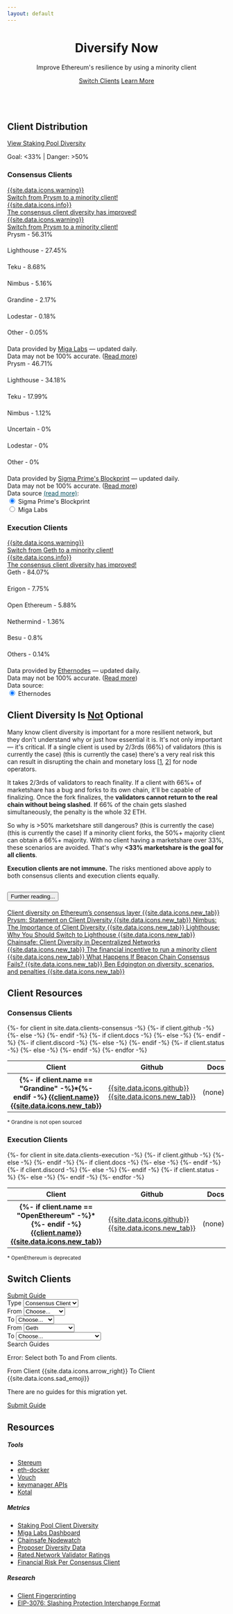 ```yaml
---
layout: default
---
```



<header class="pb-md-3 pb-lg-5 mb-5 mb-md-0">
 <div class="px-4 py-5 my-4 my-md-5 text-center">
    <h1 class="display-1 fw-bold mt-5">Diversify Now</h1>
    <div class="col-lg-7 mx-auto">
      <p class="h4 fw-normal mb-4">Improve Ethereum's resilience by using a minority client</p>
      <a href="#switch" class="btn btn-dark btn-lg px-4 m-1">Switch Clients</a>
      <a href="#why" class="btn btn-outline-dark btn-lg px-4 m-1">Learn More</a>
    </div>
  </div>
</header>

<!-- Logos -->
<section class="bg-light">
  <div class="container my-5">
    <div class="row text-center">
      <div class="col">
        <img src="/assets/img/consensus-clients/lighthouse-logo.png" alt="" class="my-2 client-logos">
      </div>
      <div class="col">
        <img src="/assets/img/consensus-clients/lodestar-logo-text.png" alt="" class="my-2 client-logos">
      </div>
      <div class="col">
        <img src="/assets/img/consensus-clients/prysm-logo.png" alt="" class="my-2 client-logos">
      </div>
      <div class="col">
        <img src="/assets/img/consensus-clients/nimbus-logo-text.png" alt="" class="my-2 client-logos">
      </div>
      <div class="col">
        <img src="/assets/img/consensus-clients/teku-logo.png" alt="" class="my-2 client-logos">
      </div>
    </div>
    <div class="row text-center mt-2 d-none d-lg-flex">
      <div class="col">
        <img src="/assets/img/execution-clients/besu-text-logo.png" alt="" class="my-2 client-logos">
      </div>
      <div class="col">
        <img src="/assets/img/execution-clients/nethermind-logo.png" alt="" class="my-2 client-logos">
      </div>
      <div class="col">
        <img src="/assets/img/execution-clients/erigon-text-logo.png" alt="" class="my-2 client-logos">
      </div>
      <div class="col">
        <img src="/assets/img/execution-clients/open-ethereum-text-logo.png" alt="" class="my-2 client-logos">
      </div>
      <div class="col">
        <img src="/assets/img/execution-clients/geth-logo.png" alt="" class="my-2 client-logos">
      </div>
    </div>
  </div>
</section>

<!-- Client Distribution -->
<section id="distribution" class="">
  <div class="container py-5 my-5">
    <div class="text-center mb-5">
      <h2 class="h1 fw-bold mb-2 text-center">Client Distribution</h2>
      <a href="https://pools.invis.cloud/" target="_blank" class="btn btn-dark mt-2 mb-3">View Staking Pool Diversity</a>
      <p class="lead">Goal: &#60;33% <span class="mx-2">|</span> Danger: &#62;50%</p>
    </div>
    <div class="row justify-content-evenly">
      <div class="col-12 col-xl-5 col-lg-6 col-md-8 col-sm-12 text-center">
        <div class="card h-100 rounded-3 p-0 p-lg-2">
          <div class="card-body d-flex flex-column p-4">
            <h3 class="p-2 mb-4">Consensus Clients</h3>
            <div id="marketshareAlertsCC">
              <a id="marketshareWarningMigaLabs" href="#why" class="d-none text-decoration-none">
                <div class="alert alert-danger d-flex align-items-center" role="alert">
                  {{site.data.icons.warning}}
                  <div>Switch from <span id="dangerClientsMigaLabs">Prysm</span> to a minority client!</div>
                </div>
              </a>
              <a id="marketshareSuccessCC" href="#why" class="d-none text-decoration-none">
                <div class="alert alert-info d-flex align-items-center" role="alert">
                  {{site.data.icons.info}}
                  <div class="ms-2">The consensus client diversity has improved!</div>
                </div>
              </a>
              <a id="marketshareWarningBlockprint" href="#why" class="d-none text-decoration-none">
                <div class="alert alert-danger d-flex align-items-center" role="alert">
                  {{site.data.icons.warning}}
                  <div>Switch from <span id="dangerClientsBlockprint">Prysm</span> to a minority client!</div>
                </div>
              </a>
            </div>
            <div id="distributionMigaLabs" class="text-start flex-grow-1">
              <div id="distributionBarsMigaLabs">
                <div class="my-2">
                  <label class="form-label my-0 py-0 fw-bold">Prysm - 56.31%</label>
                  <div class="progress position-relative" style="height: 1.3rem;">
                    <div class="progress-bar position-absolute bg-danger" role="progressbar" style="width: 56.31%; height: 1.25rem;" aria-valuenow="56.31" aria-valuemin="0" aria-valuemax="100"></div>
                    <div class="progress-bar bg-trans clientshare-success" role="progressbar" style="width: 33%; height: 1.25rem"></div>
                    <div class="progress-bar bg-trans clientshare-warning" role="progressbar" style="width: 17%; height: 1.25rem"></div>
                    <div class="progress-bar bg-trans clientshare-danger" role="progressbar" style="width: 50%; height: 1.25rem"></div>
                  </div>
                </div>
                <div class="my-2">
                  <label class="form-label my-0 py-0">Lighthouse - 27.45%</label>
                  <div class="progress position-relative" style="height: 1.3rem;">
                    <div class="progress-bar position-absolute bg-success" role="progressbar" style="width: 27.45%; height: 1.25rem;" aria-valuenow="27.45" aria-valuemin="0" aria-valuemax="100"></div>
                    <div class="progress-bar bg-trans clientshare-success" role="progressbar" style="width: 33%; height: 1.25rem"></div>
                    <div class="progress-bar bg-trans clientshare-warning" role="progressbar" style="width: 17%; height: 1.25rem"></div>
                    <div class="progress-bar bg-trans clientshare-danger" role="progressbar" style="width: 50%; height: 1.25rem"></div>
                  </div>
                </div>
                <div class="my-2">
                  <label class="form-label my-0 py-0">Teku - 8.68%</label>
                  <div class="progress position-relative" style="height: 1.3rem;">
                    <div class="progress-bar position-absolute bg-success" role="progressbar" style="width: 8.68%; height: 1.25rem;" aria-valuenow="8.68" aria-valuemin="0" aria-valuemax="100"></div>
                    <div class="progress-bar bg-trans clientshare-success" role="progressbar" style="width: 33%; height: 1.25rem"></div>
                    <div class="progress-bar bg-trans clientshare-warning" role="progressbar" style="width: 17%; height: 1.25rem"></div>
                    <div class="progress-bar bg-trans clientshare-danger" role="progressbar" style="width: 50%; height: 1.25rem"></div>
                  </div>
                </div>
                <div class="my-2">
                  <label class="form-label my-0 py-0">Nimbus - 5.16%</label>
                  <div class="progress position-relative" style="height: 1.3rem;">
                    <div class="progress-bar position-absolute bg-success" role="progressbar" style="width: 5.16%; height: 1.25rem;" aria-valuenow="5.16" aria-valuemin="0" aria-valuemax="100"></div>
                    <div class="progress-bar bg-trans clientshare-success" role="progressbar" style="width: 33%; height: 1.25rem"></div>
                    <div class="progress-bar bg-trans clientshare-warning" role="progressbar" style="width: 17%; height: 1.25rem"></div>
                    <div class="progress-bar bg-trans clientshare-danger" role="progressbar" style="width: 50%; height: 1.25rem"></div>
                  </div>
                </div>
                <div class="my-2">
                  <label class="form-label my-0 py-0">Grandine - 2.17%</label>
                  <div class="progress position-relative" style="height: 1.3rem;">
                    <div class="progress-bar position-absolute bg-success" role="progressbar" style="width: 2.17%; height: 1.25rem;" aria-valuenow="2.17" aria-valuemin="0" aria-valuemax="100"></div>
                    <div class="progress-bar bg-trans clientshare-success" role="progressbar" style="width: 33%; height: 1.25rem"></div>
                    <div class="progress-bar bg-trans clientshare-warning" role="progressbar" style="width: 17%; height: 1.25rem"></div>
                    <div class="progress-bar bg-trans clientshare-danger" role="progressbar" style="width: 50%; height: 1.25rem"></div>
                  </div>
                </div>
                <div class="my-2">
                  <label class="form-label my-0 py-0">Lodestar - 0.18%</label>
                  <div class="progress position-relative" style="height: 1.3rem;">
                    <div class="progress-bar position-absolute bg-success" role="progressbar" style="width: 0.18%; height: 1.25rem;" aria-valuenow="0.18" aria-valuemin="0" aria-valuemax="100"></div>
                    <div class="progress-bar bg-trans clientshare-success" role="progressbar" style="width: 33%; height: 1.25rem"></div>
                    <div class="progress-bar bg-trans clientshare-warning" role="progressbar" style="width: 17%; height: 1.25rem"></div>
                    <div class="progress-bar bg-trans clientshare-danger" role="progressbar" style="width: 50%; height: 1.25rem"></div>
                  </div>
                </div>
                <div class="my-2">
                  <label class="form-label my-0 py-0">Other - 0.05%</label>
                  <div class="progress position-relative" style="height: 1.3rem;">
                    <div class="progress-bar position-absolute bg-success" role="progressbar" style="width: 0.05%; height: 1.25rem;" aria-valuenow="0.05" aria-valuemin="0" aria-valuemax="100"></div>
                    <div class="progress-bar bg-trans clientshare-success" role="progressbar" style="width: 33%; height: 1.25rem"></div>
                    <div class="progress-bar bg-trans clientshare-warning" role="progressbar" style="width: 17%; height: 1.25rem"></div>
                    <div class="progress-bar bg-trans clientshare-danger" role="progressbar" style="width: 50%; height: 1.25rem"></div>
                  </div>
                </div>
              </div>
              <div class="text-center small">
                Data provided by <a href="https://migalabs.es/api-documentation" target="_blank">Miga Labs</a> — updated daily. <br>
                Data may not be 100% accurate. (<a href="/client-fingerprinting">Read more</a>)
              </div>
            </div>
            <div id="distributionBlockprint" class="d-none text-start">
              <div id="distributionBarsBlockprint">
                <div class="my-2">
                  <label class="form-label my-0 py-0 fw-bold">Prysm - 46.71%</label>
                  <div class="progress position-relative" style="height: 1.3rem;">
                    <div class="progress-bar position-absolute bg-danger" role="progressbar" style="width: 46.71%; height: 1.25rem;" aria-valuenow="46.71" aria-valuemin="0" aria-valuemax="100"></div>
                    <div class="progress-bar bg-trans clientshare-success" role="progressbar" style="width: 33%; height: 1.25rem"></div>
                    <div class="progress-bar bg-trans clientshare-warning" role="progressbar" style="width: 17%; height: 1.25rem"></div>
                    <div class="progress-bar bg-trans clientshare-danger" role="progressbar" style="width: 50%; height: 1.25rem"></div>
                  </div>
                </div>
                <div class="my-2">
                  <label class="form-label my-0 py-0">Lighthouse - 34.18%</label>
                  <div class="progress position-relative" style="height: 1.3rem;">
                    <div class="progress-bar position-absolute bg-success" role="progressbar" style="width: 34.18%; height: 1.25rem;" aria-valuenow="34.18" aria-valuemin="0" aria-valuemax="100"></div>
                    <div class="progress-bar bg-trans clientshare-success" role="progressbar" style="width: 33%; height: 1.25rem"></div>
                    <div class="progress-bar bg-trans clientshare-warning" role="progressbar" style="width: 17%; height: 1.25rem"></div>
                    <div class="progress-bar bg-trans clientshare-danger" role="progressbar" style="width: 50%; height: 1.25rem"></div>
                  </div>
                </div>
                <div class="my-2">
                  <label class="form-label my-0 py-0">Teku - 17.99%</label>
                  <div class="progress position-relative" style="height: 1.3rem;">
                    <div class="progress-bar position-absolute bg-success" role="progressbar" style="width: 17.99%; height: 1.25rem;" aria-valuenow="17.99" aria-valuemin="0" aria-valuemax="100"></div>
                    <div class="progress-bar bg-trans clientshare-success" role="progressbar" style="width: 33%; height: 1.25rem"></div>
                    <div class="progress-bar bg-trans clientshare-warning" role="progressbar" style="width: 17%; height: 1.25rem"></div>
                    <div class="progress-bar bg-trans clientshare-danger" role="progressbar" style="width: 50%; height: 1.25rem"></div>
                  </div>
                </div>
                <div class="my-2">
                  <label class="form-label my-0 py-0">Nimbus - 1.12%</label>
                  <div class="progress position-relative" style="height: 1.3rem;">
                    <div class="progress-bar position-absolute bg-success" role="progressbar" style="width: 1.12%; height: 1.25rem;" aria-valuenow="1.12" aria-valuemin="0" aria-valuemax="100"></div>
                    <div class="progress-bar bg-trans clientshare-success" role="progressbar" style="width: 33%; height: 1.25rem"></div>
                    <div class="progress-bar bg-trans clientshare-warning" role="progressbar" style="width: 17%; height: 1.25rem"></div>
                    <div class="progress-bar bg-trans clientshare-danger" role="progressbar" style="width: 50%; height: 1.25rem"></div>
                  </div>
                </div>
                <div class="my-2">
                  <label class="form-label my-0 py-0">Uncertain - 0%</label>
                  <div class="progress position-relative" style="height: 1.3rem;">
                    <div class="progress-bar position-absolute bg-success" role="progressbar" style="width: 0%; height: 1.25rem;" aria-valuenow="0" aria-valuemin="0" aria-valuemax="100"></div>
                    <div class="progress-bar bg-trans clientshare-success" role="progressbar" style="width: 33%; height: 1.25rem"></div>
                    <div class="progress-bar bg-trans clientshare-warning" role="progressbar" style="width: 17%; height: 1.25rem"></div>
                    <div class="progress-bar bg-trans clientshare-danger" role="progressbar" style="width: 50%; height: 1.25rem"></div>
                  </div>
                </div>
                <div class="my-2">
                  <label class="form-label my-0 py-0">Lodestar - 0%</label>
                  <div class="progress position-relative" style="height: 1.3rem;">
                    <div class="progress-bar position-absolute bg-success" role="progressbar" style="width: 0%; height: 1.25rem;" aria-valuenow="0" aria-valuemin="0" aria-valuemax="100"></div>
                    <div class="progress-bar bg-trans clientshare-success" role="progressbar" style="width: 33%; height: 1.25rem"></div>
                    <div class="progress-bar bg-trans clientshare-warning" role="progressbar" style="width: 17%; height: 1.25rem"></div>
                    <div class="progress-bar bg-trans clientshare-danger" role="progressbar" style="width: 50%; height: 1.25rem"></div>
                  </div>
                </div>
                <div class="my-2">
                  <label class="form-label my-0 py-0">Other - 0%</label>
                  <div class="progress position-relative" style="height: 1.3rem;">
                    <div class="progress-bar position-absolute bg-success" role="progressbar" style="width: 0%; height: 1.25rem;" aria-valuenow="0" aria-valuemin="0" aria-valuemax="100"></div>
                    <div class="progress-bar bg-trans clientshare-success" role="progressbar" style="width: 33%; height: 1.25rem"></div>
                    <div class="progress-bar bg-trans clientshare-warning" role="progressbar" style="width: 17%; height: 1.25rem"></div>
                    <div class="progress-bar bg-trans clientshare-danger" role="progressbar" style="width: 50%; height: 1.25rem"></div>
                  </div>
                </div>
              </div>
              <div class="text-center small">
                Data provided by <a href="https://github.com/sigp/blockprint/blob/main/docs/api.md" target="_blank">Sigma Prime's Blockprint</a> — updated daily. <br>
                Data may not be 100% accurate. (<a href="/client-fingerprinting">Read more</a>)
              </div>
            </div>
            <div id="dataSourceOptionsCC" class="mt-4 text-start text-sm-center">
              <div class="alert alert-info" role="alert">
                <div class="me-2 fw-bold">
                  <span>Data source </span>
                  <a href="/client-fingerprinting" style="color: #055160;">(read more)</a>:
                </div>
                <div class="form-check form-check-inline">
                  <input class="form-check-input" type="radio" name="datasourcesCC" id="dataSource2" value="blockprint"  onclick="setDataSources();" checked>
                  <label class="form-check-label" for="dataSource2">Sigma Prime's Blockprint</label>
                </div>
                <div class="form-check form-check-inline">
                  <input class="form-check-input" type="radio" name="datasourcesCC" id="dataSource1" value="migalabs"  onclick="setDataSources();">
                  <label class="form-check-label" for="dataSource1">Miga Labs</label>
                </div>
              </div>
            </div>
          </div>
        </div>
      </div>
      <div class="col-12 col-xl-5 col-lg-6 col-md-8 col-sm-12 mt-5 pt-3 mt-lg-0 pt-lg-0 text-center d-flex flex-column">
        <div class="card h-100 rounded-3 p-0 p-lg-2">
          <div class="card-body d-flex flex-column p-4">
            <h3 class="p-2 mb-4">Execution Clients</h3>
            <div id="marketshareAlertsEC">
              <a id="marketshareWarningEthernodes" href="#why" class="text-decoration-none">
                <div class="alert alert-danger d-flex align-items-center" role="alert">
                  {{site.data.icons.warning}}
                  <div>Switch from <span id="dangerClientsEthernodes">Geth</span> to a minority client!</div>
                </div>
              </a>
              <a id="marketshareSuccessEC" href="#why" class="d-none text-decoration-none">
                <div class="alert alert-info d-flex align-items-center" role="alert">
                  {{site.data.icons.info}}
                  <div class="ms-2">The consensus client diversity has improved!</div>
                </div>
              </a>
            </div>
            <div id="distributionEthernodes" class="text-start flex-grow-1">
              <div id="distributionBarsEthernodes">
                <div class="my-2">
                  <label class="form-label my-0 py-0 fw-bold">Geth - 84.07%</label>
                  <div class="progress position-relative" style="height: 1.3rem;">
                    <div class="progress-bar position-absolute bg-danger" role="progressbar" style="width: 84.07%; height: 1.25rem;" aria-valuenow="84.07" aria-valuemin="0" aria-valuemax="100"></div>
                    <div class="progress-bar bg-trans clientshare-success" role="progressbar" style="width: 33%; height: 1.25rem"></div>
                    <div class="progress-bar bg-trans clientshare-warning" role="progressbar" style="width: 17%; height: 1.25rem"></div>
                    <div class="progress-bar bg-trans clientshare-danger" role="progressbar" style="width: 50%; height: 1.25rem"></div>
                  </div>
                </div>
                <div class="my-2">
                  <label class="form-label my-0 py-0">Erigon - 7.75%</label>
                  <div class="progress position-relative" style="height: 1.3rem;">
                    <div class="progress-bar position-absolute bg-success" role="progressbar" style="width: 7.75%; height: 1.25rem;" aria-valuenow="7.75" aria-valuemin="0" aria-valuemax="100"></div>
                    <div class="progress-bar bg-trans clientshare-success" role="progressbar" style="width: 33%; height: 1.25rem"></div>
                    <div class="progress-bar bg-trans clientshare-warning" role="progressbar" style="width: 17%; height: 1.25rem"></div>
                    <div class="progress-bar bg-trans clientshare-danger" role="progressbar" style="width: 50%; height: 1.25rem"></div>
                  </div>
                </div>
                <div class="my-2">
                  <label class="form-label my-0 py-0">Open Ethereum - 5.88%</label>
                  <div class="progress position-relative" style="height: 1.3rem;">
                    <div class="progress-bar position-absolute bg-success" role="progressbar" style="width: 5.88%; height: 1.25rem;" aria-valuenow="5.88" aria-valuemin="0" aria-valuemax="100"></div>
                    <div class="progress-bar bg-trans clientshare-success" role="progressbar" style="width: 33%; height: 1.25rem"></div>
                    <div class="progress-bar bg-trans clientshare-warning" role="progressbar" style="width: 17%; height: 1.25rem"></div>
                    <div class="progress-bar bg-trans clientshare-danger" role="progressbar" style="width: 50%; height: 1.25rem"></div>
                  </div>
                </div>
                <div class="my-2">
                  <label class="form-label my-0 py-0">Nethermind - 1.36%</label>
                  <div class="progress position-relative" style="height: 1.3rem;">
                    <div class="progress-bar position-absolute bg-success" role="progressbar" style="width: 1.36%; height: 1.25rem;" aria-valuenow="1.36" aria-valuemin="0" aria-valuemax="100"></div>
                    <div class="progress-bar bg-trans clientshare-success" role="progressbar" style="width: 33%; height: 1.25rem"></div>
                    <div class="progress-bar bg-trans clientshare-warning" role="progressbar" style="width: 17%; height: 1.25rem"></div>
                    <div class="progress-bar bg-trans clientshare-danger" role="progressbar" style="width: 50%; height: 1.25rem"></div>
                  </div>
                </div>
                <div class="my-2">
                  <label class="form-label my-0 py-0">Besu - 0.8%</label>
                  <div class="progress position-relative" style="height: 1.3rem;">
                    <div class="progress-bar position-absolute bg-success" role="progressbar" style="width: 0.8%; height: 1.25rem;" aria-valuenow="0.8" aria-valuemin="0" aria-valuemax="100"></div>
                    <div class="progress-bar bg-trans clientshare-success" role="progressbar" style="width: 33%; height: 1.25rem"></div>
                    <div class="progress-bar bg-trans clientshare-warning" role="progressbar" style="width: 17%; height: 1.25rem"></div>
                    <div class="progress-bar bg-trans clientshare-danger" role="progressbar" style="width: 50%; height: 1.25rem"></div>
                  </div>
                </div>
                <div class="my-2">
                  <label class="form-label my-0 py-0">Others - 0.14%</label>
                  <div class="progress position-relative" style="height: 1.3rem;">
                    <div class="progress-bar position-absolute bg-success" role="progressbar" style="width: 0.14%; height: 1.25rem;" aria-valuenow="0.14" aria-valuemin="0" aria-valuemax="100"></div>
                    <div class="progress-bar bg-trans clientshare-success" role="progressbar" style="width: 33%; height: 1.25rem"></div>
                    <div class="progress-bar bg-trans clientshare-warning" role="progressbar" style="width: 17%; height: 1.25rem"></div>
                    <div class="progress-bar bg-trans clientshare-danger" role="progressbar" style="width: 50%; height: 1.25rem"></div>
                  </div>
                </div>
              </div>
              <div class="text-center small">
                Data provided by <a href="https://ethernodes.org" target="_blank">Ethernodes</a> — updated daily. <br>
                Data may not be 100% accurate. (<a href="/client-fingerprinting">Read more</a>)
              </div>
            </div>
            <div id="dataSourceOptionsEC" class="mt-4 text-start text-sm-center">
              <div class="alert alert-info" role="alert">
                <div class="me-2 fw-bold">Data source:</div>
                <div class="form-check form-check-inline">
                  <input class="form-check-input" type="radio" name="datasourcesEC" id="dataSourceEC1" value="ethernodes"  onclick="setDataSources();" checked>
                  <label class="form-check-label" for="dataSource1">Ethernodes</label>
                </div>
              </div>
            </div>
          </div>
        </div>
      </div>
    </div>
  </div>
</section>

<!-- Why Client Diversity -->
<section id="why" class="bg-light">
  <div class="container py-5 my-5">
    <h2 class="h1 fw-bold mb-3 text-center">Client Diversity Is <u>Not</u> Optional</h2>
    <div class="row justify-content-center mt-4">
      <div class="col col-lg-10">
        <p class="mb-4">Many know client diversity is important for a more resilient network, but they don't understand why or just how essential it is. It's not only important &#8212; <span class="fw-bold fst-italic">it's critical</span>. If a single client is used by 2/3rds (66%) of validators <span id="extremeMajorityMsgMigaLabs" class="d-none text-danger fw-bold text-decoration-underline">(this is currently the case) </span><span id="extremeMajorityMsgBlockprint" class="d-none text-danger fw-bold text-decoration-underline">(this is currently the case) </span>there's a very real risk this can result in disrupting the chain and monetary loss [<a href="https://www.slashed.info/" target="_blank">1</a>, <a href="https://twitter.com/_crypto_crack/status/1504459918539120643" target="_blank">2</a>] for node operators.</p>
        <p class="mb-4">It takes 2/3rds of validators to reach finality. If a client with 66%+ of marketshare has a bug and forks to its own chain, it'll be capable of finalizing. Once the fork finalizes, the <strong>validators cannot return to the real chain without being slashed</strong><!--  or exiting and watching their funds drain while in queue -->. If 66% of the chain gets slashed simultaneously, the penalty is the whole 32 ETH.</p>
        <p class="mb-4">So why is >50% marketshare still dangerous? <span id="majorityMsgMigaLabs" class="d-none text-danger fw-bold text-decoration-underline">(this is currently the case)</span><span id="majorityMsgBlockprint" class="d-none text-danger fw-bold text-decoration-underline">(this is currently the case)</span> If a minority client forks, the 50%+ majority client can obtain a 66%+ majority. With no client having a marketshare over 33%, these scenarios are avoided. That's why <strong>&#60;33% marketshare is the goal for all clients</strong>.</p>
        <p><strong>Execution clients are not immune.</strong> The risks mentioned above apply to both consensus clients and execution clients equally.</p>
      </div>
    </div>
    <div class="row justify-content-center mt-2">
      <div class="col col-lg-6 col-md-8 text-center">
        <div class="accordion" id="furtherReading">
          <div class="accordion-item">
            <h2 class="accordion-header" id="furtherReadingHeader">
              <button class="accordion-button collapsed" type="button" data-bs-toggle="collapse" data-bs-target="#collapseFurtherReading" aria-expanded="false" aria-controls="collapseFurtherReading">
                Further reading...
              </button>
            </h2>
            <div id="collapseFurtherReading" class="accordion-collapse collapse" aria-labelledby="furtherReadingHeader" data-bs-parent="#furtherReading">
              <div class="accordion-body text-start">
                <a class="d-block my-2 link-dark text-capitalize" target="_blank"
                    href="https://mirror.xyz/jmcook.eth/S7ONEka_0RgtKTZ3-dakPmAHQNPvuj15nh0YGKPFriA">
                    Client diversity on Ethereum’s consensus layer {{site.data.icons.new_tab}}
                </a>
                <a class="d-block my-2 link-dark text-capitalize" target="_blank"
                    href="https://medium.com/prysmatic-labs/prysmatic-labs-statement-on-client-diversity-c0e3c2f05671">
                    Prysm: Statement on Client Diversity {{site.data.icons.new_tab}}
                </a>
                <a class="d-block my-2 link-dark text-capitalize" target="_blank"
                    href="https://our.status.im/the-importance-of-client-diversity/">
                    Nimbus: The Importance of Client Diversity {{site.data.icons.new_tab}}
                </a>
                <a class="d-block my-2 link-dark text-capitalize" target="_blank"
                    href="https://lighthouse.sigmaprime.io/switch-to-lighthouse.html">
                    Lighthouse: Why You Should Switch to Lighthouse {{site.data.icons.new_tab}}
                </a>
                <a class="d-block my-2 link-dark text-capitalize" target="_blank"
                    href="https://medium.com/chainsafe-systems/on-client-diversity-in-decentralized-networks-848aeedfb49d">
                    Chainsafe: Client Diversity in Decentralized Networks {{site.data.icons.new_tab}}
                </a>
                <a class="d-block my-2 link-dark text-capitalize" target="_blank"
                    href="https://www.reddit.com/r/ethstaker/comments/ptm04i/the_financial_incentive_to_run_a_minority_client/">
                    The financial incentive to run a minority client {{site.data.icons.new_tab}}
                </a>
                <a class="d-block my-2 link-dark text-capitalize" target="_blank"
                    href="https://www.symphonious.net/2021/09/23/what-happens-if-beacon-chain-consensus-fails/">
                    What Happens If Beacon Chain Consensus Fails? {{site.data.icons.new_tab}}
                </a>
                <a class="d-block my-2 link-dark text-capitalize" target="_blank"
                    href="https://upgrading-ethereum.info/altair/part2/incentives/diversity">
                    Ben Edgington on diversity, scenarios, and penalties {{site.data.icons.new_tab}}
                </a>
              </div>
            </div>
          </div>
        </div>
      </div>
    </div>
  </div>
</section>

<!-- Client Resources -->
<section id="clients" class="">
  <div class="container py-5 my-5">
    <div class="text-center mb-5">
      <h2 class="h1 fw-bold mb-2">Client Resources</h2>
    </div>
    <div class="row justify-content-evenly mt-4">
      <div class="col col-xxl-8 col-xl-9 col-lg-10 col-md-11 ttext-center">
        <h3 class="mb-3">Consensus Clients</h3>
        <div class="table-responsive">
          <table class="table table-bordered">
            <thead class="table-light">
              <tr>
                <th scope="col" style="min-width: 8rem;">Client</th>
                <th scope="col">Github</th>
                <th scope="col" style="min-width: 3.8rem;">Docs</th>
                <th scope="col">Discord</th>
                <th scope="col">Status</th>
                <th scope="col">Support</th>
              </tr>
            </thead>
            <tbody>
              {%- for client in site.data.clients-consensus -%}
                <tr>
                  <th scope="row">
                    {%- if client.name == "Grandine" -%}*{%- endif -%}
                    <a href="{{client.link}}" class="link-dark" target="_blank">
                      {{client.name}}
                      {{site.data.icons.new_tab}}
                    </a>
                  </th>
                  {%- if client.github -%}
                    <td>
                      <a href="{{client.github}}" class="text-decoration-none link-dark" target="_blank">
                        {{site.data.icons.github}}
                        {{site.data.icons.new_tab}}
                      </a>
                    </td>
                  {%- else -%}
                    <td>(none)</td>
                  {%- endif -%}
                  {%- if client.docs -%}
                    <td>
                      <a href="{{client.docs}}" class="text-decoration-none link-dark" target="_blank">
                        {{site.data.icons.docs}}
                        {{site.data.icons.new_tab}}
                      </a>
                    </td>
                  {%- else -%}
                    <td>(none)</td>
                  {%- endif -%}
                  {%- if client.discord -%}
                    <td>
                      <a href="{{client.discord}}" class="text-decoration-none link-dark" target="_blank">
                        {{site.data.icons.discord}}
                        {{site.data.icons.new_tab}}
                      </a>
                    </td>
                  {%- else -%}
                    <td>(none)</td>
                  {%- endif -%}
                  {%- if client.status -%}
                    <td>{{client.status}}</td>
                  {%- else -%}
                    <td>(unknown)</td>
                  {%- endif -%}
                  <td>{{client.support}}</td>
                </tr>
              {%- endfor -%}
            </tbody>
          </table>
        </div>
        <div class="text-center">
          <small>* Grandine is not open sourced</small>
        </div>
      </div>
      <div class="col col-xxl-8 col-xl-9 col-lg-10 col-md-11 ttext-center mt-5 ppt-3 mmt-md-0 ppt-md-0">
        <h3 class="mb-3">Execution Clients</h3>
        <div class="table-responsive">
          <table class="table table-bordered">
            <thead class="table-light">
              <tr>
                <th scope="col" style="min-width: 8rem;">Client</th>
                <th scope="col">Github</th>
                <th scope="col" style="min-width: 3.8rem;">Docs</th>
                <th scope="col">Discord</th>
                <th scope="col">Status</th>
                <th scope="col">Support</th>
              </tr>
            </thead>
            <tbody>
              {%- for client in site.data.clients-execution -%}
                <tr>
                  <th scope="row">
                    {%- if client.name == "OpenEthereum" -%}*{%- endif -%}
                    <a href="{{client.link}}" class="link-dark" target="_blank">
                      {{client.name}}
                      {{site.data.icons.new_tab}}
                    </a>
                  </th>
                  {%- if client.github -%}
                    <td>
                      <a href="{{client.github}}" class="text-decoration-none link-dark" target="_blank">
                        {{site.data.icons.github}}
                        {{site.data.icons.new_tab}}
                      </a>
                    </td>
                  {%- else -%}
                    <td>(none)</td>
                  {%- endif -%}
                  {%- if client.docs -%}
                    <td>
                      <a href="{{client.docs}}" class="text-decoration-none link-dark" target="_blank">
                        {{site.data.icons.docs}}
                        {{site.data.icons.new_tab}}
                      </a>
                    </td>
                  {%- else -%}
                    <td>(none)</td>
                  {%- endif -%}
                  {%- if client.discord -%}
                    <td>
                      <a href="{{client.discord}}" class="text-decoration-none link-dark" target="_blank">
                        {{site.data.icons.discord}}
                        {{site.data.icons.new_tab}}
                      </a>
                    </td>
                  {%- else -%}
                    <td>(none)</td>
                  {%- endif -%}
                  {%- if client.status -%}
                    <td>{{client.status}}</td>
                  {%- else -%}
                    <td>(unknown)</td>
                  {%- endif -%}
                  <td>{{client.support}}</td>
                </tr>
              {%- endfor -%}
            </tbody>
          </table>
        </div>
        <div class="text-center">
          <small>* OpenEthereum is deprecated</small>
        </div>
      </div>
    </div>
  </div>
</section>

<!-- Switch Clients -->
<section id="switch" class="bg-light">
  <div class="container py-5 my-5">
    <h2 class="h1 fw-bold mb-3 text-center">Switch Clients</h2>
    <div class="text-center">
      <a href="/contribute/" class="btn btn-outline-dark btn-sm px-4 m-1">Submit Guide</a>
    </div>
    <div class="row justify-content-center mt-4">
      <div class="col col-lg-6 col-md-8">
        <div class="input-group mb-3">
          <label class="input-group-text" for="typeSelect">Type</label>
          <select class="form-select" id="typeSelect" onchange="setSwitchType()">
            <option value="consensus" selected>Consensus Client</option>
            <option value="execution">Execution Client</option>
            <!-- <option value="execution" disabled>Execution Client (coming soon&#8482;)</option> -->
          </select>
        </div>
      </div>
    </div>
    <!-- Consensus Clients - From -->
    <div id="switchFromConsensus" class="row justify-content-center mt-3">
      <div class="col col-lg-6 col-md-8">
        <div class="input-group mb-3">
          <label class="input-group-text" for="fromSelectCC">From</label>
          <select class="form-select" id="fromSelectCC" onchange="preventDoubleClientSelect('fromSelect')">
            <option value="none" selected disabled hidden>Choose...</option>
            <option value="blank">Fresh Install</option>
            <option value="lighthouse">Lighthouse</option>
            <option value="lodestar">Lodestar</option>
            <option value="nimbus">Nimbus</option>
            <option value="prysm">Prysm</option>
            <option value="teku">Teku</option>
            <option value="grandine">Grandine</option>
          </select>
        </div>
      </div>
    </div>
    <!-- Consensus Clients - To -->
    <div id="switchToConsensus" class="row justify-content-center">
      <div class="col col-lg-6 col-md-8">
        <div class="input-group mb-3">
          <label class="input-group-text" for="toSelectCC">To</label>
          <select class="form-select" id="toSelectCC" onchange="preventDoubleClientSelect('toSelect')">
            <option value="none" selected disabled hidden>Choose...</option>
            <option value="lighthouse">Lighthouse</option>
            <option value="lodestar">Lodestar</option>
            <option value="nimbus">Nimbus</option>
            <option value="prysm">Prysm</option>
            <option value="teku">Teku</option>
            <option value="grandine">Grandine</option>
          </select>
        </div>
      </div>
    </div>
    <!-- Execution Clients - From -->
    <div id="switchFromExecution" class="d-none row justify-content-center mt-3">
      <div class="col col-lg-6 col-md-8">
        <div class="input-group mb-3">
          <label class="input-group-text" for="fromSelectEC">From</label>
          <select class="form-select" id="fromSelectEC" onchange="preventDoubleClientSelect('fromSelect')">
            <option value="none" disabled hidden>Choose...</option>
            <option value="blank">Fresh Install</option>
            <option value="geth" selected>Geth</option>
            <option value="openethereum">Open Ethereum</option>
            <option value="erigon">Erigon</option>
            <option value="nethermind">Nethermind</option>
            <option value="besu">Besu</option>
          </select>
        </div>
      </div>
    </div>
    <!-- Execution Clients - To -->
    <div id="switchToExecution" class="d-none row justify-content-center">
      <div class="col col-lg-6 col-md-8">
        <div class="input-group mb-3">
          <label class="input-group-text" for="toSelectEC">To</label>
          <select class="form-select" id="toSelectEC" onchange="preventDoubleClientSelect('toSelect')">
            <option value="none" selected disabled hidden>Choose...</option>
            <option value="geth">Geth</option>
            <option value="openethereum" disabled>Open Ethereum (deprecated)</option>
            <option value="erigon">Erigon</option>
            <option value="nethermind">Nethermind</option>
            <option value="besu">Besu</option>
          </select>
        </div>
      </div>
    </div>
    <div class="row justify-content-center mt-2">
      <div class="col col-lg-6 col-md-8">
        <div class="text-center">
          <a onclick="getGuides()" class="btn btn-dark btn-lg px-4 m-1">Search Guides</a>
        </div>
      </div>
    </div>
    <div class="row justify-content-center">
      <div class="col col-lg-8 col-md-10">
        <div id="error" class="text-center mt-4 d-none">
          <p class="my-2 text-danger fw-bold">Error: Select both To and From clients.</p>
        </div>
        <div id="migrationPath" class="text-center my-4 d-none">
          <span class="d-block text-muted">
            <span id="fromClient">From Client</span>
            <span class="mx-2">{{site.data.icons.arrow_right}}</span>
            <span id="toClient">To Client</span>
          </span>
        </div>
        <div id="noGuides" class="text-center mt-4 d-none">
          {{site.data.icons.sad_emoji}}
          <p class="my-2">There are no guides for this migration yet.</p>
          <!-- <a href="/contribute/" class="btn btn-primary btn-sm px-4 m-1">Submit one for a bounty!</a> -->
          <a href="/contribute/" class="btn btn-primary btn-sm px-4 m-1">Submit Guide</a>
        </div>
        <div id="guideList" class="text-center mt-4 d-none">
          <!-- Populated w/ JS based on matching results from _data/migration-guides.yml -->
        </div>
      </div>
    </div>
  </div>
</section>

<!-- Resources -->
<section id="resources" class="">
  <div class="container py-5 my-5 px-4">
    <h2 class="h1 fw-bold mb-3 text-center">Resources</h2>
    <div class="row justify-content-start justify-content-lg-center mt-4">
      <div class="col-12 col-sm-6 col-lg-4 col-xl-3 mt-4">
        <h5>Tools</h5>
        <ul class="">
          <li class="mb-2">
            <a href="https://stereum.net/" target="_blank" class="p-0 text-muted text-capitalize">Stereum</a>
          </li>
          <li class="mb-2">
            <a href="https://eth-docker.net/" target="_blank" class="p-0 text-muted text-capitalize">eth-docker</a>
          </li>
          <li class="mb-2">
            <a href="https://github.com/attestantio/vouch" target="_blank" class="p-0 text-muted text-capitalize">Vouch</a>
          </li>
          <li class="mb-2">
            <a href="https://github.com/ethereum/keymanager-APIs" target="_blank" class="p-0 text-muted text-capitalize">keymanager APIs</a>
          </li>
          <li class="mb-2">
            <a href="https://www.kotal.co" target="_blank" class="p-0 text-muted text-capitalize">Kotal</a>
          </li>
        </ul>
      </div>
      <div class="col-12 col-sm-6 col-lg-4 col-xl-3 mt-4">
        <h5>Metrics</h5>
        <ul class="">
          <li class="mb-2">
            <a href="https://pools.invis.cloud/" target="_blank" class="p-0 text-muted text-capitalize">Staking Pool Client Diversity</a>
          </li>
          <li class="mb-2">
            <a href="https://migalabs.es/crawler/dashboard" target="_blank" class="p-0 text-muted text-capitalize">Miga Labs Dashboard</a>
          </li>
          <li class="mb-2">
            <a href="https://www.nodewatch.io/" target="_blank" class="p-0 text-muted text-capitalize">Chainsafe Nodewatch</a>
          </li>
          <li class="mb-2">
            <a href="https://github.com/sigp/blockprint/blob/main/docs/api.md" target="_blank" class="p-0 text-muted text-capitalize">Proposer Diversity Data</a>
          </li>
          <li class="mb-2">
            <a href="https://www.rated.network/" target="_blank" class="p-0 text-muted text-capitalize">Rated.Network Validator Ratings</a>
          </li>
          <li class="mb-2">
            <a href="https://www.slashed.info/" target="_blank" class="p-0 text-muted text-capitalize">Financial Risk Per Consensus Client</a>
          </li>
        </ul>
      </div>
      <div class="col-12 col-sm-6 col-lg-4 col-xl-3 mt-4">
        <h5>Research</h5>
        <ul class="">
          <li class="mb-2">
            <a href="https://twitter.com/sproulM_/status/1440512518242197516" target="_blank" class="p-0 text-muted text-capitalize">Client Fingerprinting</a>
          </li>
          <li class="mb-2">
            <a href="https://eips.ethereum.org/EIPS/eip-3076" target="_blank" class="p-0 text-muted text-capitalize">EIP-3076: Slashing Protection Interchange Format</a>
          </li>
        </ul>
      </div>
    </div>
  </div>
</section>

